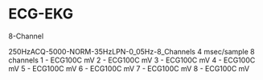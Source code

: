 # ECG-EKG
8-Channel

250HzACQ-5000-NORM-35HzLPN-0_05Hz-8_Channels
4 msec/sample
8 channels
1 - ECG100C
mV
2 - ECG100C
mV
3 - ECG100C
mV
4 - ECG100C
mV
5 - ECG100C
mV
6 - ECG100C
mV
7 - ECG100C
mV
8 - ECG100C
mV

